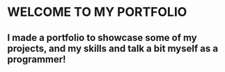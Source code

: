 <h1> WELCOME TO MY PORTFOLIO </h1>

<h2> I made a portfolio to showcase some of my projects, and my skills and talk a bit myself as a programmer! </h2>
